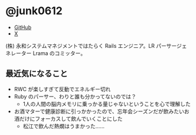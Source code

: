 # @junk0612

* [GitHub](https://github.com/junk0612)
* [X](https://x.com/junk0612)

(株) 永和システムマネジメントではたらく Rails エンジニア。LR パーサージェネレーター Lrama のコミッター。

## 最近気になること

- RWC が楽しすぎて反動でエネルギー切れ
- Ruby のパーサー、わりと誰も分かってないのでは？
    - 1人の人間の脳内メモリに乗っかる量じゃないということを心で理解した
- お酒マターで健康診断に引っかかったので、忘年会シーズンだが飲みたいお酒だけにフォーカスして飲んでいくことにした
    - 松江で飲んだ熱燗はうまかった……
